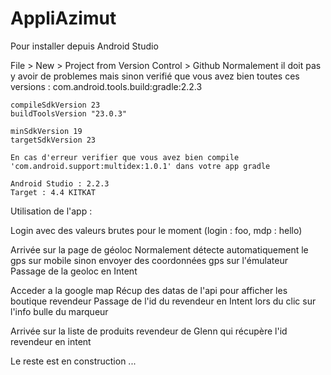 # AppliAzimut

Pour installer depuis Android Studio

File > New > Project from Version Control > Github
Normalement il doit pas y avoir de problemes mais sinon verifié que vous avez bien toutes ces versions :
    com.android.tools.build:gradle:2.2.3

    compileSdkVersion 23
    buildToolsVersion "23.0.3"
    
    minSdkVersion 19
    targetSdkVersion 23
      
    En cas d'erreur verifier que vous avez bien compile 'com.android.support:multidex:1.0.1' dans votre app gradle

    Android Studio : 2.2.3
    Target : 4.4 KITKAT


Utilisation de l'app :

Login avec des valeurs brutes pour le moment
(login : foo, mdp : hello)

Arrivée sur la page de géoloc
Normalement détecte automatiquement le gps sur mobile sinon envoyer des coordonnées gps sur l'émulateur
Passage de la geoloc en Intent

Acceder a la google map
Récup des datas de l'api pour afficher les boutique revendeur
Passage de l'id du revendeur en Intent lors du clic sur l'info bulle du marqueur

Arrivée sur la liste de produits revendeur de Glenn qui récupère l'id revendeur en intent

Le reste est en construction ...
